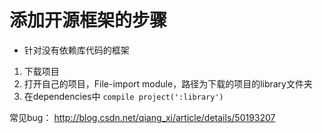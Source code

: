 # 添加开源框架的步骤

* 针对没有依赖库代码的框架


1. 下载项目
2. 打开自己的项目，File-import module，路径为下载的项目的library文件夹
3. 在dependencies中 `compile project(':library')`

常见bug： <http://blog.csdn.net/qiang_xi/article/details/50193207>
